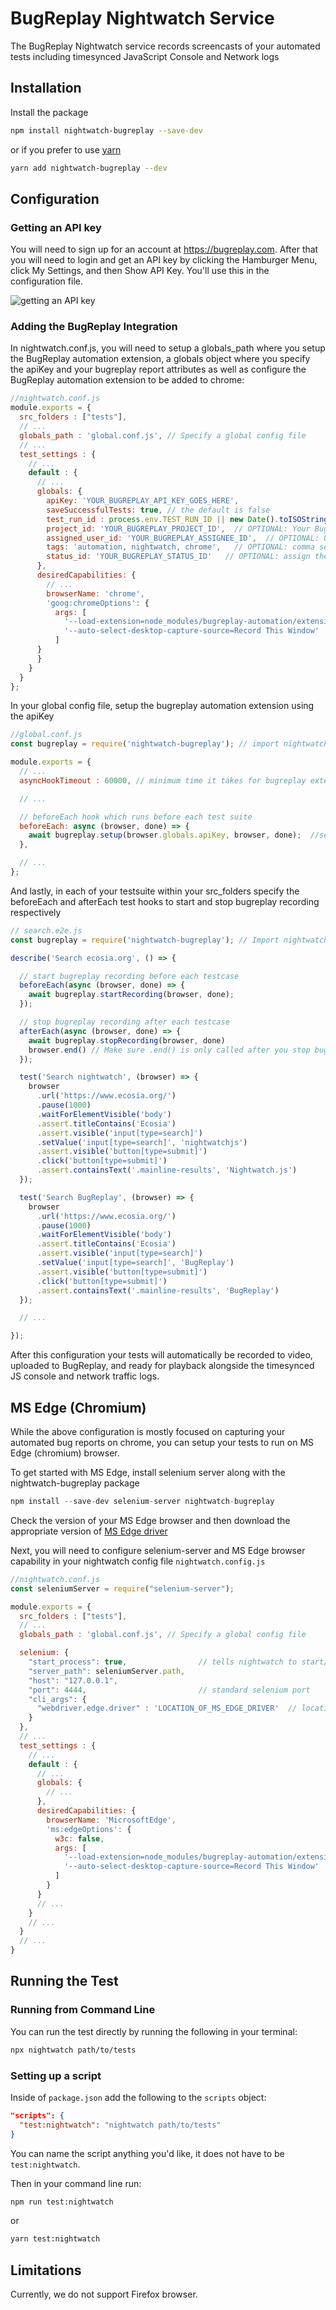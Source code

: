 # BugReplay Nightwatch Service
The BugReplay Nightwatch service records screencasts of your automated tests including timesynced JavaScript Console and Network logs

## Installation
Install the package

```sh
npm install nightwatch-bugreplay --save-dev
```

or if you prefer to use [yarn](https://yarnpkg.com/)

```sh
yarn add nightwatch-bugreplay --dev
```


## Configuration
### Getting an API key
You will need to sign up for an account at https://bugreplay.com. After that you will need to login and get an API key by clicking the Hamburger Menu, click My Settings, and then Show API Key. You'll use this in the configuration file.

![getting an API key](./docs/assets/bugreplay_api_key.gif)

### Adding the BugReplay Integration
In nightwatch.conf.js, you will need to setup a globals_path where you setup the BugReplay automation extension, a globals object where you specify the apiKey and your bugreplay report attributes as well as configure the BugReplay automation extension to be added to chrome:

```js
//nightwatch.conf.js
module.exports = {
  src_folders : ["tests"],
  // ...
  globals_path : 'global.conf.js', // Specify a global config file
  // ...
  test_settings : {
    // ...
    default : {
      // ...
      globals: {
        apiKey: 'YOUR_BUGREPLAY_API_KEY_GOES_HERE',
        saveSuccessfulTests: true, // the default is false
        test_run_id : process.env.TEST_RUN_ID || new Date().toISOString(),  // Assign a unique test run ID for each run. Defaults to current timestamp.
        project_id: 'YOUR_BUGREPLAY_PROJECT_ID',  // OPTIONAL: Your BugReplay ProjectID you want your reports to save. Defaults to your active project ID.
        assigned_user_id: 'YOUR_BUGREPLAY_ASSIGNEE_ID',  // OPTIONAL: UserID of your BugReplay team member you want the bugreport to assign. Default is unassigned.
        tags: 'automation, nightwatch, chrome',   // OPTIONAL: comma separated tags you want to assign to the bugreport.
        status_id: 'YOUR_BUGREPLAY_STATUS_ID'   // OPTIONAL: assign the status id by default. Default is New.
      },
      desiredCapabilities: {
        // ...
        browserName: 'chrome',
        'goog:chromeOptions': {
          args: [
            '--load-extension=node_modules/bugreplay-automation/extension/',
            '--auto-select-desktop-capture-source=Record This Window'
          ]
      }
      }
    }
  }
};
```

In your global config file, setup the bugreplay automation extension using the apiKey

```js
//global.conf.js
const bugreplay = require('nightwatch-bugreplay'); // import nightwatch-bugreplay package

module.exports = {
  // ...
  asyncHookTimeout : 60000, // minimum time it takes for bugreplay extension to capture bug report. Specify atleast 60 secs

  // ...

  // beforeEach hook which runs before each test suite
  beforeEach: async (browser, done) => {
    await bugreplay.setup(browser.globals.apiKey, browser, done);  //setup bugreplay using the apiKey specified under globals in nightwatch.conf.js
  },

  // ...
};
```

And lastly, in each of your testsuite within your src_folders specify the beforeEach and afterEach test hooks to start and stop bugreplay recording respectively

```js
// search.e2e.js
const bugreplay = require('nightwatch-bugreplay'); // Import nightwatch bugreplay package

describe('Search ecosia.org', () => {

  // start bugreplay recording before each testcase
  beforeEach(async (browser, done) => {
    await bugreplay.startRecording(browser, done);
  });

  // stop bugreplay recording after each testcase
  afterEach(async (browser, done) => {
    await bugreplay.stopRecording(browser, done)
    browser.end() // Make sure .end() is only called after you stop bugreplay recording.
  });

  test('Search nightwatch', (browser) => {
    browser
      .url('https://www.ecosia.org/')
      .pause(1000)
      .waitForElementVisible('body')
      .assert.titleContains('Ecosia')
      .assert.visible('input[type=search]')
      .setValue('input[type=search]', 'nightwatchjs')
      .assert.visible('button[type=submit]')
      .click('button[type=submit]')
      .assert.containsText('.mainline-results', 'Nightwatch.js')
  });

  test('Search BugReplay', (browser) => {
    browser
      .url('https://www.ecosia.org/')
      .pause(1000)
      .waitForElementVisible('body')
      .assert.titleContains('Ecosia')
      .assert.visible('input[type=search]')
      .setValue('input[type=search]', 'BugReplay')
      .assert.visible('button[type=submit]')
      .click('button[type=submit]')
      .assert.containsText('.mainline-results', 'BugReplay')
  });

  // ...

});
```

After this configuration your tests will automatically be recorded to video, uploaded to BugReplay, and ready for playback alongside the timesynced JS console and network traffic logs.

## MS Edge (Chromium)
While the above configuration is mostly focused on capturing your automated bug reports on chrome, you can setup your tests to run on MS Edge (chromium) browser.

To get started with MS Edge, install selenium server along with the nightwatch-bugreplay package

```js
npm install --save-dev selenium-server nightwatch-bugreplay
```

Check the version of your MS Edge browser and then download the appropriate version of [MS Edge driver](https://developer.microsoft.com/en-us/microsoft-edge/tools/webdriver/)

Next, you will need to configure selenium-server and MS Edge browser capability in your nightwatch config file `nightwatch.config.js`

```js
//nightwatch.conf.js
const seleniumServer = require("selenium-server");

module.exports = {
  src_folders : ["tests"],
  // ...
  globals_path : 'global.conf.js', // Specify a global config file

  selenium: {
    "start_process": true,                // tells nightwatch to start/stop the selenium process
    "server_path": seleniumServer.path,
    "host": "127.0.0.1",
    "port": 4444,                         // standard selenium port
    "cli_args": {
      "webdriver.edge.driver" : 'LOCATION_OF_MS_EDGE_DRIVER'  // location of your msedgedriver executable file
    }
  },
  // ...
  test_settings : {
    // ...
    default : {
      // ...
      globals: {
        // ...
      },
      desiredCapabilities: {
        browserName: 'MicrosoftEdge',
        'ms:edgeOptions': {
          w3c: false,
          args: [
            '--load-extension=node_modules/bugreplay-automation/extension/ ',
            '--auto-select-desktop-capture-source=Record This Window'
          ]
        }
      }
      // ...
    }
    // ...
  }
  // ...
}
```

## Running the Test
### Running from Command Line
You can run the test directly by running the following in your terminal:
```sh
npx nightwatch path/to/tests
```

### Setting up a script
Inside of `package.json` add the following to the `scripts` object:
```json
"scripts": {
  "test:nightwatch": "nightwatch path/to/tests"
}
```
You can name the script anything you'd like, it does not have to be `test:nightwatch`.

Then in your command line run:
```sh
npm run test:nightwatch
```

or

```sh
yarn test:nightwatch
```

## Limitations
Currently, we do not support Firefox browser.
